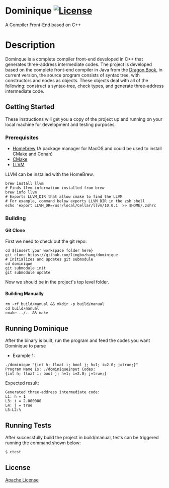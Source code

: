 # Dominique [![License](https://img.shields.io/badge/License-Apache%202.0-blue.svg)](https://opensource.org/licenses/Apache-2.0)

A Compiler Front-End based on C++

# Description
Dominque is a complete compiler front-end developed in C++ that generates three-address intermediate codes.
The project is developed based on the complete front-end compiler in Java from the [Dragon Book](https://en.wikipedia.org/wiki/Compilers:_Principles,_Techniques,_and_Tools), 
in current version, the source program consists of syntax tree, with constructors and nodes as objects. These 
objects deal with all of the following: construct a syntax-tree, check types, and generate three-address intermediate code.

## Getting Started

These instructions will get you a copy of the project up and running on your local machine for development and testing purposes.

### Prerequisites
* [Homebrew](https://brew.sh) (A package manager for MacOS and could be used to install CMake and Conan)
* [CMake](https://cmake.org)
* [LLVM](https://llvm.org)

LLVM can be installed with the HomeBrew.
```console
brew install llvm
# Finds llvm information installed from brew
brew info llvm
# Exports LLVM_DIR that allow cmake to find the LLVM
# For example, command below exports LLVM_DIR in the zsh shell
echo 'export LLVM_DR=/usr/local/Cellar/llvm/10.0.1' >> $HOME/.zshrc 
```

### Building

#### Git Clone

First we need to check out the git repo:

```console
cd ${insert your workspace folder here}
git clone https://github.com/lingbozhang/dominique
# Initializes and updates git submodule
cd dominique
git submodule init
git submodule update
```

Now we should be in the project's top level folder. 

#### Building Manually

```console
rm -rf build/manual && mkdir -p build/manual
cd build/manual
cmake ../.. && make
```
## Running Dominique
After the binary is built, run the program and feed the codes you want Dominique
to parse
* Example 1:
```console
./dominique "{int h; float i; bool j; h=1; i=2.0; j=true;}"
Program Name Is: ./dominiqueInput Codes:
{int h; float i; bool j; h=1; i=2.0; j=true;}
```
Expected result:
```console
Generated three-address intermediate code:
L1:	h = 1
L3:	i = 2.000000
L4:	j = true
L5:L2:%
```

## Running Tests
After successfully build the project in build/manual, tests can be triggered
running the command shown below:
```bash
$ ctest
```

## License
[Apache License](LICENSE)
